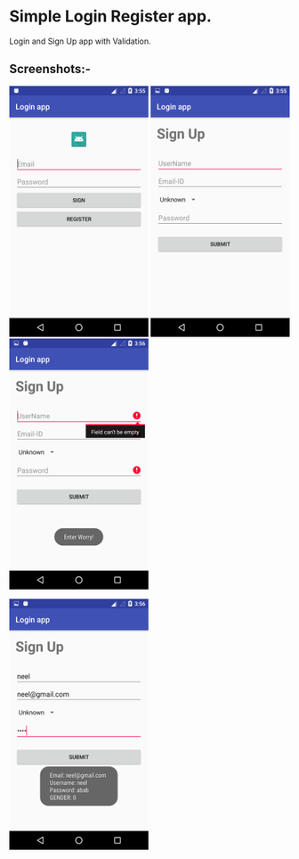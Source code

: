 # Simple Login Register app.

Login and Sign Up app with Validation.

## Screenshots:-

<img src="Screenshot_20180812-155528.png" width="250" height="450" /> <img src="Screenshot_20180812-155540.png" width="250" height="450" /> <img src="Screenshot_20180812-155608.png" width="250" height="450" />

<img src="Screenshot_20180812-155640.png" width="250" height="450" />
